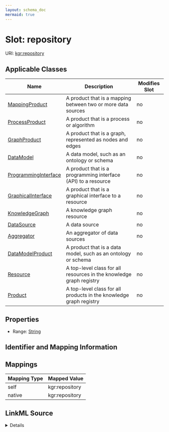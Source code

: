 ```yaml
---
layout: schema_doc
mermaid: true
---
```




# Slot: repository



URI: [kgr:repository](https://w3id.org/bridge2ai/data-sheets-schema/repository)



<!-- no inheritance hierarchy -->





## Applicable Classes

| Name | Description | Modifies Slot |
| --- | --- | --- |
| [MappingProduct](MappingProduct.html) | A product that is a mapping between two or more data sources |  no  |
| [ProcessProduct](ProcessProduct.html) | A product that is a process or algorithm |  no  |
| [GraphProduct](GraphProduct.html) | A product that is a graph, represented as nodes and edges |  no  |
| [DataModel](DataModel.html) | A data model, such as an ontology or schema |  no  |
| [ProgrammingInterface](ProgrammingInterface.html) | A product that is a programming interface (API) to a resource |  no  |
| [GraphicalInterface](GraphicalInterface.html) | A product that is a graphical interface to a resource |  no  |
| [KnowledgeGraph](KnowledgeGraph.html) | A knowledge graph resource |  no  |
| [DataSource](DataSource.html) | A data source |  no  |
| [Aggregator](Aggregator.html) | An aggregator of data sources |  no  |
| [DataModelProduct](DataModelProduct.html) | A product that is a data model, such as an ontology or schema |  no  |
| [Resource](Resource.html) | A top-level class for all resources in the knowledge graph registry |  no  |
| [Product](Product.html) | A top-level class for all products in the knowledge graph registry |  no  |







## Properties

* Range: [String](String.html)





## Identifier and Mapping Information








## Mappings

| Mapping Type | Mapped Value |
| ---  | ---  |
| self | kgr:repository |
| native | kgr:repository |




## LinkML Source

<details>
```yaml
name: repository
alias: repository
domain_of:
- Resource
- Product
range: string

```
</details>
